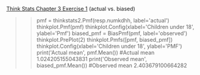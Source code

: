 [Think Stats Chapter 3 Exercise 1](http://greenteapress.com/thinkstats2/html/thinkstats2004.html#toc31) (actual vs. biased)

>> pmf = thinkstats2.Pmf(resp.numkdhh, label='actual')
>> thinkplot.Pmf(pmf)
>> thinkplot.Config(xlabel='Children under 18', ylabel='Pmf')
>> biased_pmf = BiasPmf(pmf, label='observed')
>> thinkplot.PrePlot(2)
>> thinkplot.Pmfs([pmf, biased_pmf])
>> thinkplot.Config(xlabel='Children under 18', ylabel='PMF')
>> print('Actual mean', pmf.Mean())  #Actual mean 1.024205155043831
>> print('Observed mean', biased_pmf.Mean()) #Observed mean 2.403679100664282
